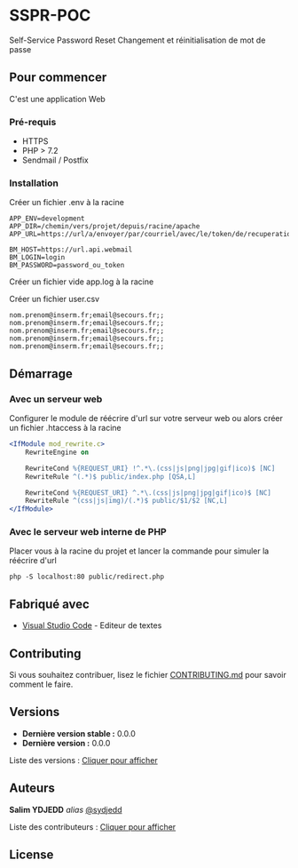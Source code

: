 # SSPR-POC

Self-Service Password Reset
Changement et réinitialisation de mot de passe

## Pour commencer

C'est une application Web

### Pré-requis

- HTTPS
- PHP > 7.2
- Sendmail / Postfix

### Installation

Créer un fichier .env à la racine

```properties
APP_ENV=development
APP_DIR=/chemin/vers/projet/depuis/racine/apache
APP_URL=https://url/a/envoyer/par/courriel/avec/le/token/de/recuperation

BM_HOST=https://url.api.webmail
BM_LOGIN=login
BM_PASSWORD=password_ou_token
```

Créer un fichier vide app.log à la racine

Créer un fichier user.csv

```csv
nom.prenom@inserm.fr;email@secours.fr;;
nom.prenom@inserm.fr;email@secours.fr;;
nom.prenom@inserm.fr;email@secours.fr;;
nom.prenom@inserm.fr;email@secours.fr;;
nom.prenom@inserm.fr;email@secours.fr;;
```

## Démarrage

### Avec un serveur web

Configurer le module de réécrire d'url sur votre serveur web ou alors créer un fichier .htaccess à la racine

```apache
<IfModule mod_rewrite.c>
    RewriteEngine on

    RewriteCond %{REQUEST_URI} !^.*\.(css|js|png|jpg|gif|ico)$ [NC]
    RewriteRule ^(.*)$ public/index.php [QSA,L]

    RewriteCond %{REQUEST_URI} ^.*\.(css|js|png|jpg|gif|ico)$ [NC]
    RewriteRule ^(css|js|img)/(.*)$ public/$1/$2 [NC,L]
</IfModule>
```

### Avec le serveur web interne de PHP

Placer vous à la racine du projet et lancer la commande pour simuler la réécrire d'url

```shell
php -S localhost:80 public/redirect.php
```

## Fabriqué avec

- [Visual Studio Code](https://code.visualstudio.com/) - Editeur de textes

## Contributing

Si vous souhaitez contribuer, lisez le fichier [CONTRIBUTING.md](http://sourcesup.renater.fr/projects/sspr-poc/CONTRIBUTING.md) pour savoir comment le faire.

## Versions

- **Dernière version stable :** 0.0.0
- **Dernière version :** 0.0.0

Liste des versions : [Cliquer pour afficher](http://sourcesup.renater.fr/projects/sspr-poc/tags/)

## Auteurs

**Salim YDJEDD** _alias_ [@sydjedd](http://sourcesup.renater.fr/salim.ydjedd/)

Liste des contributeurs : [Cliquer pour afficher](http://sourcesup.renater.fr/projects/sspr-poc/)

## License
